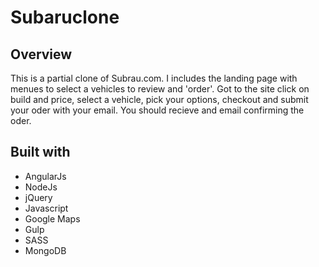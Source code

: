 # Subaruclone

## Overview
This is a partial clone of Subrau.com. I includes the landing page with menues to select a vehicles to review and 'order'. Got to the site
click on build and price, select a vehicle, pick your options, checkout and submit your oder with your email. You should recieve and email confirming the oder.

## Built with

* AngularJs
* NodeJs
* jQuery
* Javascript
* Google Maps
* Gulp
* SASS
* MongoDB
